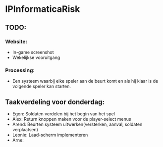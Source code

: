 # IPInformaticaRisk

## TODO:

### Website:
- In-game screenshot
- Wekelijkse vooruitgang

### Processing:
- Een systeem waarbij elke speler aan de beurt komt en als hij klaar is de volgende speler kan starten.

## Taakverdeling voor donderdag:
- Egon: Soldaten verdelen bij het begin van het spel
- Alex: Return knoppen maken voor de player-select menus
- Arend: Beurten systeem uitwerken(versterken, aanval, soldaten verplaatsen)
- Leonie: Laad-scherm implementeren
- Arne: 

